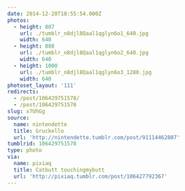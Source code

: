 ```yaml
---
date: 2014-12-28T18:55:54.000Z
photos:
  - height: 807
    url: ./tumblr_n8djl8Qaal1qglyn6o1_640.jpg
    width: 640
  - height: 888
    url: ./tumblr_n8djl8Qaal1qglyn6o2_640.jpg
    width: 640
  - height: 1000
    url: ./tumblr_n8djl8Qaal1qglyn6o3_1280.jpg
    width: 640
photoset_layout: '111'
redirects:
  - /post/106429751578/
  - /post/106429751578
slug: x7UhGg
source:
  name: nintendette
  title: Gruckello
  url: 'http://nintendette.tumblr.com/post/91114462807'
tumblrid: 106429751578
type: photo
via:
  name: pixiaq
  title: Catbutt touchingmybutt
  url: 'http://pixiaq.tumblr.com/post/106427792367'
---
```


